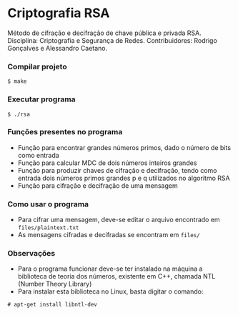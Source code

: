 Criptografia RSA
================

Método de cifração e decifração de chave pública e privada RSA.
Disciplina: Criptografia e Segurança de Redes.
Contribuidores: Rodrigo Gonçalves e Alessandro Caetano.

### Compilar projeto ###
```
$ make
```

### Executar programa ###
```
$ ./rsa
```

### Funções presentes no programa ###
* Função para encontrar grandes números primos, dado o número de bits como entrada
* Função para calcular MDC de dois números inteiros grandes
* Função para produzir chaves de cifração e decifração, tendo como entrada dois números primos grandes p e q utilizados no algoritmo RSA
* Função para cifração e decifração de uma mensagem

### Como usar o programa ###
* Para cifrar uma mensagem, deve-se editar o arquivo encontrado em `files/plaintext.txt`
* As mensagens cifradas e decifradas se encontram em `files/`


### Observações ###
* Para o programa funcionar deve-se ter instalado na máquina a biblioteca de teoria dos números, existente em C++, chamada NTL (Number Theory Library)
* Para instalar esta biblioteca no Linux, basta digitar o comando:
```
# apt-get install libntl-dev
```


